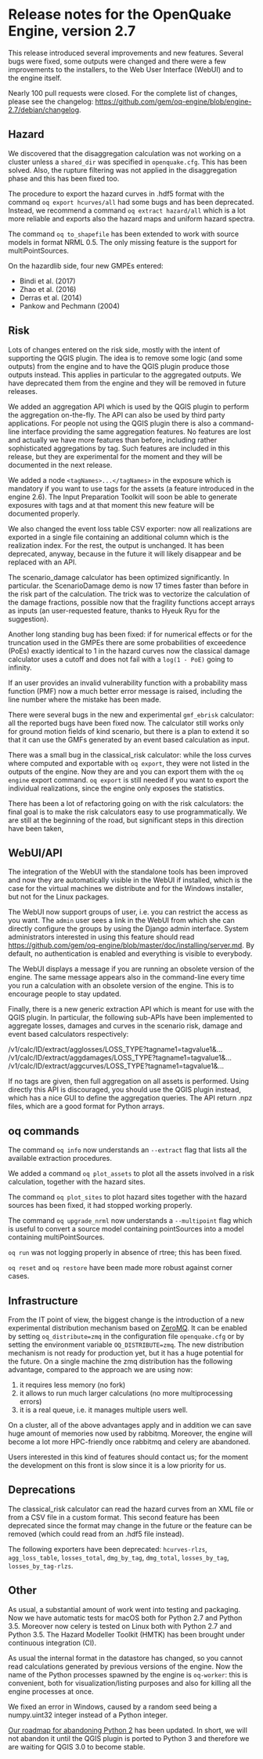 Release notes for the OpenQuake Engine, version 2.7
===================================================

This release introduced several improvements and new features. Several
bugs were fixed, some outputs were changed and there were a few
improvements to the installers, to the Web User Interface (WebUI) and
to the engine itself.

Nearly 100 pull requests were closed. For the complete list of
changes, please see the changelog:
https://github.com/gem/oq-engine/blob/engine-2.7/debian/changelog.

Hazard
--------

We discovered that the disaggregation calculation was not working on a
cluster unless a `shared_dir` was specified in `openquake.cfg`. This
has been solved. Also, the rupture filtering was not applied in the
disaggregation phase and this has been fixed too.

The procedure to export the hazard curves in .hdf5 format
with the command `oq export hcurves/all` had some bugs and has been
deprecated.  Instead, we recommend a command `oq extract
hazard/all` which is a lot more reliable and exports also the
hazard maps and uniform hazard spectra.

The command `oq to_shapefile` has been extended to work with source models
in format NRML 0.5. The only missing feature is the support for
multiPointSources.

On the hazardlib side, four new GMPEs entered:

- Bindi et al. (2017)
- Zhao et al. (2016)
- Derras et al. (2014)
- Pankow and Pechmann (2004)

Risk
----

Lots of changes entered on the risk side, mostly with the intent of supporting
the QGIS plugin. The idea is to remove some logic (and some outputs)
from the engine and to have the QGIS plugin produce those outputs instead.
This applies in particular to the aggregated outputs. We have deprecated
them from the engine and they will be removed in future releases.

We added an aggregation API which is used by the QGIS plugin to perform
the aggregation on-the-fly. The API can also be used by third party
applications. For people not using the QGIS plugin there is also a
command-line interface providing the same aggregation features.
No features are lost and actually we have more features than before,
including rather sophisticated aggregations by tag. Such features are
included in this release, but they are experimental for the moment and
they will be documented in the next release.

We added a node `<tagNames>...</tagNames>` in the exposure which is mandatory if
you want to use tags for the assets (a feature introduced in the engine 2.6).
The Input Preparation Toolkit will soon be able to generate exposures with
tags and at that moment this new feature will be documented properly.

We also changed the event loss table CSV exporter: now all realizations
are exported in a single file containing an additional column which is
the realization index. For the rest, the output is unchanged. It has
been deprecated, anyway, because in the future it will likely disappear
and be replaced with an API.

The scenario_damage calculator has been optimized significantly. In
particular.  the ScenarioDamage demo is now 17 times faster than
before in the risk part of the calculation. The trick was to vectorize
the calculation of the damage fractions, possible now that the
fragility functions accept arrays as inputs (an user-requested
feature, thanks to Hyeuk Ryu for the suggestion).

Another long standing bug has been fixed: if for numerical effects or
for the truncation used in the GMPEs there are some probabilities of
exceedence (PoEs) exactly identical to 1 in the hazard curves now the
classical damage calculator uses a cutoff and does not fail with a
`log(1 - PoE)` going to infinity.

If an user provides an invalid vulnerability function with a probability mass
function (PMF) now a much better error message is raised, including
the line number where the mistake has been made.

There were several bugs in the new and experimental `gmf_ebrisk` calculator:
all the reported bugs have been fixed now. The calculator still works only
for ground motion fields of kind scenario, but there is a plan to extend
it so that it can use the GMFs generated by an event based calculation as
input.

There was a small bug in the classical_risk calculator: while the loss curves
where computed and exportable with `oq export`, they were not listed in the
outputs of the engine. Now they are and you can export them with the
`oq engine` export command. `oq export` is still needed if you want to
export the individual realizations, since the engine only exposes the
statistics.

There has been a lot of refactoring going on with the risk
calculators: the final goal is to make the risk calculators easy to
use programmatically.  We are still at the beginning of the road, but
significant steps in this direction have been taken,

WebUI/API
----------

The integration of the WebUI with the standalone tools has been
improved and now they are automatically visible in the WebUI if
installed, which is the case for the virtual machines we distribute
and for the Windows installer, but not for the Linux packages.

The WebUI now support groups of user, i.e. you can restrict the access
as you want. The `admin` user sees a link in the WebUI from which she
can directly configure the groups by using the Django admin interface.
System administrators interested in using this feature should read
https://github.com/gem/oq-engine/blob/master/doc/installing/server.md.
By default, no authentication is enabled and everything is visible
to everybody.

The WebUI displays a message if you are running an obsolete version
of the engine. The same message appears also in the command-line every
time you run a calculation with an obsolete version of the engine.
This is to encourage people to stay updated.

Finally, there is a new generic extraction API which is meant for use
with the QGIS plugin. In particular, the following sub-APIs have been
implemented to aggregate losses, damages and curves in the scenario
risk, damage and event based calculators respectively:

 /v1/calc/ID/extract/agglosses/LOSS_TYPE?tagname1=tagvalue1&...
 /v1/calc/ID/extract/aggdamages/LOSS_TYPE?tagname1=tagvalue1&...
 /v1/calc/ID/extract/aggcurves/LOSS_TYPE?tagname1=tagvalue1&...

If no tags are given, then full aggregation on all assets is performed.
Using directly this API is discouraged, you should use the QGIS plugin
instead, which has a nice GUI to define the aggregation queries. The
API return .npz files, which are a good format for Python arrays.

oq commands
---------------

The command `oq info` now understands an `--extract` flag that lists
all the available extraction procedures.

We added a command `oq plot_assets` to plot all the assets involved in
a risk calculation, together with the hazard sites.

The command `oq plot_sites` to plot hazard sites together with the hazard
sources has been fixed, it had stopped working properly.

The command `oq upgrade_nrml` now understands a `--multipoint` flag which
is useful to convert a source model containing pointSources into a model
containing multiPointSources.

`oq run` was not logging properly in absence of rtree; this has been fixed.

`oq reset` and `oq restore` have been made more robust against corner cases.
 
Infrastructure
--------------

From the IT point of view, the biggest change is the introduction of a
new experimental distribution mechanism based on
[ZeroMQ](http://zeromq.org/). It can be enabled by setting
`oq_distribute=zmq` in the configuration file `openquake.cfg` or by
setting the environment variable `OQ_DISTRIBUTE=zmq`. The new
distribution mechanism is not ready for production yet, but it has a
huge potential for the future. On a single machine the zmq
distribution has the following advantage, compared to the approach we
are using now:

1. it requires less memory (no fork)
2. it allows to run much larger calculations (no more multiprocessing errors)
3. it is a real queue, i.e. it manages multiple users well.

On a cluster, all of the above advantages apply and in addition we can
save huge amount of memories now used by rabbitmq. Moreover, the
engine will become a lot more HPC-friendly once rabbitmq and celery
are abandoned.

Users interested in this kind of features should contact us; for the
moment the development on this front is slow since it is a low priority
for us.

Deprecations
------------

The classical_risk calculator can read the hazard curves from an XML
file or from a CSV file in a custom format. This second feature has
been deprecated since the format may change in the future or the
feature can be removed (which could read from an .hdf5 file instead).

The following exporters have been deprecated: `hcurves-rlzs`, `agg_loss_table`,
`losses_total`, `dmg_by_tag`, `dmg_total`, `losses_by_tag`,
`losses_by_tag-rlzs`.


Other
-----

As usual, a substantial amount of work went into testing and packaging.
Now we have automatic tests for macOS both for Python 2.7 and Python 3.5.
Moreover now celery is tested on Linux both with Python 2.7 and Python 3.5.
The Hazard Modeller Toolkit (HMTK) has been brought under continuous integration
(CI).

As usual the internal format in the datastore has changed, so you cannot
read calculations generated by previous versions of the engine.
Now the name of the Python processes spawned by the engine is `oq-worker`:
this is convenient, both for visualization/listing purposes and also for
killing all the engine processes at once.

We fixed an error in Windows, caused by a random seed being a numpy.uint32
integer instead of a Python integer.

[Our roadmap for abandoning Python 2](https://github.com/gem/oq-engine/issues/2803) has been updated. In short, we will not abandon it until the QGIS plugin
is ported to Python 3 and therefore we are waiting for QGIS 3.0 to become
stable.
